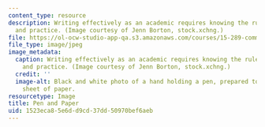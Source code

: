 ```yaml
---
content_type: resource
description: Writing effectively as an academic requires knowing the rules of communication
  and practice. (Image courtesy of Jenn Borton, stock.xchng.)
file: https://ol-ocw-studio-app-qa.s3.amazonaws.com/courses/15-289-communication-skills-for-academics-spring-2002/1523eca85e6dd9cd37dd50970bef6aeb_15-289s02.jpg
file_type: image/jpeg
image_metadata:
  caption: Writing effectively as an academic requires knowing the rules of communication
    and practice. (Image courtesy of Jenn Borton, stock.xchng.)
  credit: ''
  image-alt: Black and white photo of a hand holding a pen, prepared to write on a
    sheet of paper.
resourcetype: Image
title: Pen and Paper
uid: 1523eca8-5e6d-d9cd-37dd-50970bef6aeb
---
```

